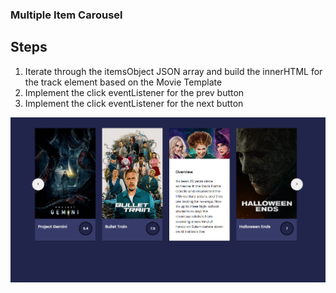 ﻿### Multiple Item Carousel

## Steps

1. Iterate through the itemsObject JSON array and build the innerHTML for the track element based on the Movie Template
2. Implement the click eventListener for the prev button
3. Implement the click eventListener for the next button

![Multiple Item Carousel](/preview.png)
